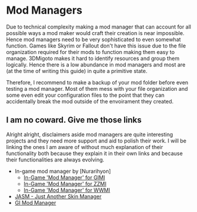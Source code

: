 # Mod Managers

Due to technical complexity making a mod manager that can account for all possible ways a mod maker would craft their creation is near impossible. Hence mod managers need to be very sophisticated to even somewhat function. Games like Skyrim or Fallout don't have this issue due to the file organization required for their mods to function making them easy to manage. 3DMigoto makes it hard to identify resources and group them logically. Hence there is a low abundance in mod managers and most are (at the time of writing this guide) in quite a primitive state.

Therefore, I recommend to make a backup of your mod folder before even testing a mod manager. Most of them mess with your file organization and some even edit your configuration files to the point that they can accidentally break the mod outside of the envoirament they created. 

## I am no coward. Give me those links

Alright alright, disclaimers aside mod managers are quite interesting projects and they need more support and aid to polish their work. I will be linking the ones I am aware of without much explanation of their functionality both because they explain it in their own links and because their functionalities are always evolving. 

- In-game mod manager by [Nurarihyon]
    - [In-Game 'Mod Manager' for GIMI](https://gamebanana.com/tools/17415)
    - [In-Game 'Mod Manager' for ZZMI](https://gamebanana.com/tools/17807)
    - [In-Game 'Mod Manager' for WWMI](https://gamebanana.com/tools/17435)
- [JASM - Just Another Skin Manager](https://gamebanana.com/tools/14574)
- [GI Mod Manager](https://gamebanana.com/tools/12471)
